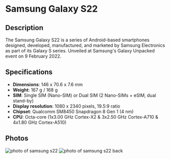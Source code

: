 # Samsung Galaxy S22
## Description
The Samsung Galaxy S22 is a series of Android-based smartphones designed, developed, manufactured, and marketed by Samsung Electronics as part of its Galaxy S series. Unveiled at Samsung's Galaxy Unpacked event on 9 February 2022.

## Specifications
- **Dimensions**: 146 x 70.6 x 7.6 mm
- **Weight**: 167 g / 168 g
- **SIM**: Single SIM (Nano-SIM) or Dual SIM (2 Nano-SIMs + eSIM, dual stand-by)
- **Display resolution**: 1080 x 2340 pixels, 19.5:9 ratio
- **Chipset**: Qualcomm SM8450 Snapdragon 8 Gen 1 (4 nm)
- **CPU**: Octa-core (1x3.00 GHz Cortex-X2 & 3x2.50 GHz Cortex-A710 & 4x1.80 GHz Cortex-A510)

## Photos

![photo of samsung s22](https://fdn2.gsmarena.com/vv/bigpic/samsung-galaxy-s22-5g.jpg)
![photo of samsung s22 back](https://media.cnn.com/api/v1/images/stellar/prod/galaxy-s22-product-card-2.jpg?c=16x9&q=h_270,w_480,c_fill)